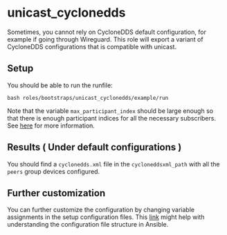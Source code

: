 # unicast_cyclonedds

Sometimes, you cannot rely on CycloneDDS default configuration, for example if going through Wireguard. This role will export a variant of CycloneDDS configurations that is compatible with unicast.

## Setup
You should be able to run the runfile:
```
bash roles/bootstraps/unicast_cyclonedds/example/run
```

Note that the variable `max_participant_index` should be large enough so that there is enough participant indices for all the necessary subscribers. See [here](https://github.com/eclipse-cyclonedds/cyclonedds/blob/master/docs/manual/options.md#cycloneddsdomaindiscoverymaxautoparticipantindex) for more information.

## Results ( Under default configurations )
You should find a `cyclonedds.xml` file in the `cycloneddsxml_path` with all the `peers` group devices configured.

## Further customization
You can further customize the configuration by changing variable assignments in the setup configuration files. This [link](https://docs.ansible.com/ansible/latest/user_guide/intro_inventory.html#group-variables) might help with understanding the configuration file structure in Ansible.



